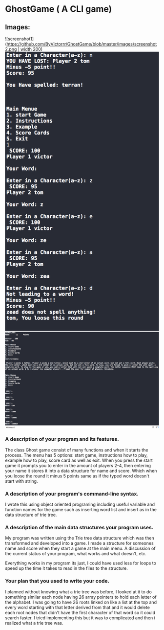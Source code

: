 # GhostGame ( A CLI game)



## Images:

![screenshot1](https://github.com/ByVictorrr/GhostGame/blob/master/images/screenshot2.png | width 200)
![screenshot2](https://github.com/ByVictorrr/GhostGame/blob/master/images/screenshot1.png)
![screenshot3](https://github.com/ByVictorrr/GhostGame/blob/master/images/screenshot3.png)


### A description of your program and its features.

The class Ghost game consist of many functions and when it starts the process. The menu has 5 options: start game, instructions how to play, example how to play, score card as well as exit. When you press the start game it prompts you to enter in the amount of players 2-4, then entering your name it stores it into a data structure for name and score. Which when you loose the round it minus 5 points same as if the typed word doesn't start with string.

### A description of your program's command-line syntax.
I wrote this using object oriented programing including useful variable and function names for the game such as inserting word list and insert as in the data structure of trie tree. 

### A description of the main data structures your program uses.

My program was written using the Trie tree data structure which was then transformed and developed into a game. I made a structure for someones name and score when they start a game at the main menu.
A discussion of the current status of your program, what works and what doesn't, etc.

Everything works in my program its just, I could have used less for loops to speed up the time it takes to read in the files to the structure.

### Your plan that you used to write your code.

I planned without knowing what a trie tree was before, I looked at it to do something similar each node having 26 array pointers to hold each letter of the alphabet. I was going to have 26 roots linked on like a list at the top and every word starting with that letter derived from that and it would delete each root nodes that didn't have the first character of that word so it could search faster. I tried implementing this but it was to complicated and then i realized what a trie tree was.

